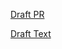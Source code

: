 [Draft PR](https://github.com/vmware-tanzu/cartographer/pull/318)

[Draft Text](https://github.com/vmware-tanzu/cartographer/blob/rfc-0015-supply-chain-selection-through-traits/rfc/rfc-0015-supply-chain-selection-through-traits.md)
